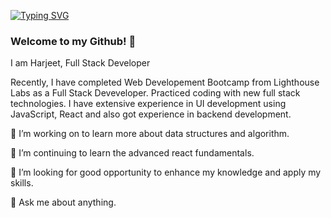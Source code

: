 [![Typing SVG](https://readme-typing-svg.herokuapp.com/?lines=Hello+my+name+is+Harjeet;Welcome+to+my+repository)](https://git.io/typing-svg)


### Welcome to my Github! 👋
I am Harjeet, Full Stack Developer

Recently, I have completed Web Developement Bootcamp from Lighthouse Labs as a Full Stack Deveveloper. Practiced coding with new full stack technologies.
I have extensive experience in UI development using JavaScript, React and also got experience in backend development.

🔭 I’m working on to learn more about data structures and algorithm.

🌱 I’m continuing to learn the advanced react fundamentals.

👯 I’m looking for good opportunity to enhance my knowledge and apply my skills.

💬 Ask me about anything.
